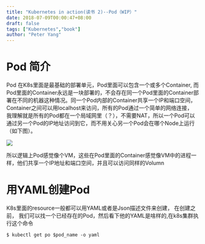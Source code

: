 ```yaml
---
title: "Kubernetes in action(读书 2)--Pod（WIP）"
date: 2018-07-09T00:00:47+08:00
draft: false
tags: ["Kubernetes","book"]
author: "Peter Yang"
---
```

# Pod 简介
Pod 在K8s里面是最基础的部署单元，Pod里面可以包含一个或多个Container, 而Pod里面的Container永远是一块部署的，不会存在同一个Pod里面的Container部署在不同的机器这种情况。同一个Pod内部的Container共享一个IP和端口空间，Container之间可以用localhost来访问，所有的Pod通过一个简单的网络连接， 我理解就是所有的Pod都在一个局域网里（？），不需要NAT，所以一个Pod可以通过另一个Pod的IP地址访问到它，而不用关心另一个Pod会在哪个Node上运行（如下图）。

![][1]


所以逻辑上Pod感觉像个VM，这些在Pod里面的Container感觉像VM中的进程一样，他们共享一个IP地址和端口空间，并且可以访问同样的Volumn

# 用YAML创建Pod

K8s里面的resource一般都可以用YAML或者是Json描述文件来创建， 在创建之前， 我们可以找一个已经存在的Pod，然后看下他的YAML是啥样的,在k8s集群执行这个命令

	$ kubectl get po $pod_name -o yaml


[1]: /img/pod_network.png
